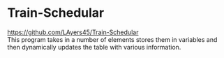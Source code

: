 # Train-Schedular <br>
https://github.com/LAyers45/Train-Schedular <br>
This program takes in a number of elements stores them in variables and then dynamically updates the table with various information.
